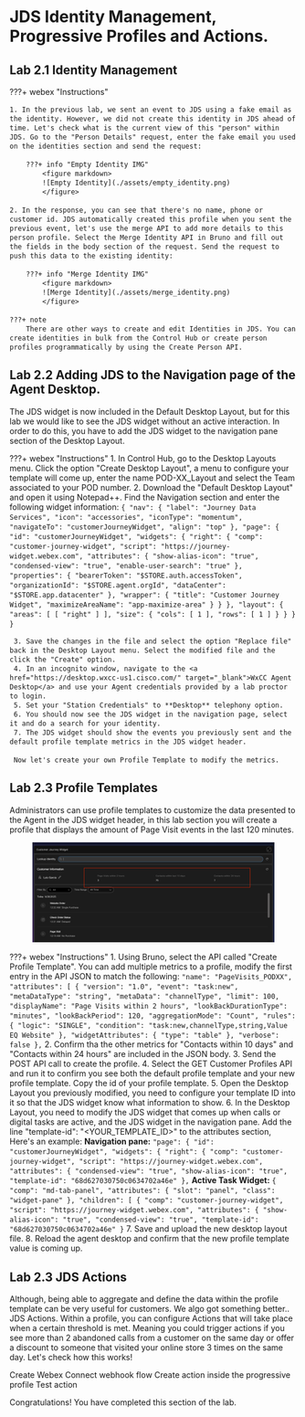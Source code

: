 # JDS Identity Management, Progressive Profiles and Actions. 

## Lab 2.1 Identity Management

???+ webex "Instructions"

    1. In the previous lab, we sent an event to JDS using a fake email as the identity. However, we did not create this identity in JDS ahead of time. Let's check what is the current view of this "person" within JDS. Go to the "Person Details" request, enter the fake email you used on the identities section and send the request: 

        ???+ info "Empty Identity IMG"
            <figure markdown>
            ![Empty Identity](./assets/empty_identity.png)
            </figure>

    2. In the response, you can see that there's no name, phone or customer id. JDS automatically created this profile when you sent the previous event, let's use the merge API to add more details to this person profile. Select the Merge Identity API in Bruno and fill out the fields in the body section of the request. Send the request to push this data to the existing identity: 

        ???+ info "Merge Identity IMG"
            <figure markdown>
            ![Merge Identity](./assets/merge_identity.png)
            </figure>

    ???+ note
        There are other ways to create and edit Identities in JDS. You can create identities in bulk from the Control Hub or create person profiles programmatically by using the Create Person API. 

## Lab 2.2 Adding JDS to the Navigation page of the Agent Desktop. 

The JDS widget is now included in the Default Desktop Layout, but for this lab we would like to see the JDS widget without an active interaction. In order to do this, you have to add the JDS widget to the navigation pane section of the Desktop Layout. 

???+ webex "Instructions"
    1. In Control Hub, go to the Desktop Layouts menu. Click the option "Create Desktop Layout", a menu to configure your template will come up, enter the name POD-XX_Layout and select the Team associated to your POD number. 
    2. Download the "Default Desktop Layout" and open it using Notepad++. Find the Navigation section and enter the following widget information:
    ```
    {
      "nav": {
        "label": "Journey Data Services",
        "icon": "accessories",
        "iconType": "momentum",
        "navigateTo": "customerJourneyWidget",
        "align": "top"
      },
      "page": {
        "id": "customerJourneyWidget",
        "widgets": {
          "right": {
            "comp": "customer-journey-widget",
            "script": "https://journey-widget.webex.com",
            "attributes": {
              "show-alias-icon": "true",
              "condensed-view": "true",
              "enable-user-search": "true"
            },
            "properties": {
              "bearerToken": "$STORE.auth.accessToken",
              "organizationId": "$STORE.agent.orgId",
              "dataCenter": "$STORE.app.datacenter"
            },
            "wrapper": {
              "title": "Customer Journey Widget",
              "maximizeAreaName": "app-maximize-area"
            }
          }
        },
        "layout": {
          "areas": [
            [
              "right"
            ]
          ],
          "size": {
            "cols": [
              1
            ],
            "rows": [
              1
            ]
          }
        }
      }
    }
    ```

     3. Save the changes in the file and select the option "Replace file" back in the Desktop Layout menu. Select the modified file and the click the "Create" option. 
     4. In an incognito window, navigate to the <a href="https://desktop.wxcc-us1.cisco.com/" target="_blank">WxCC Agent Desktop</a> and use your Agent credentials provided by a lab proctor to login.
     5. Set your "Station Credentials" to **Desktop** telephony option.
     6. You should now see the JDS widget in the navigation page, select it and do a search for your identity. 
     7. The JDS widget should show the events you previously sent and the default profile template metrics in the JDS widget header. 

     Now let's create your own Profile Template to modify the metrics. 

## Lab 2.3 Profile Templates
Administrators can use profile templates to customize the data presented to the Agent in the JDS widget header, in this lab section you will create a profile that displays the amount of Page Visit events in the last 120 minutes. 
            <figure markdown>
            ![Profile Template](./assets/profile_template.png)
            </figure>

???+ webex "Instructions"
    1. Using Bruno, select the API called "Create Profile Template". You can add multiple metrics to a profile, modify the first entry in the API JSON to match the following: 
    ```
    "name": "PageVisits_PODXX",
    "attributes": [
        {
            "version": "1.0",
            "event": "task:new",
            "metaDataType": "string",
            "metaData": "channelType",
            "limit": 100,
            "displayName": "Page Visits within 2 hours",
            "lookBackDurationType": "minutes",
            "lookBackPeriod": 120,
            "aggregationMode": "Count",
            "rules": {
                "logic": "SINGLE",
                "condition": "task:new,channelType,string,Value EQ Website"
            },
            "widgetAttributes": {
                "type": "table"
            },
            "verbose": false
        },
    ```
    2. Confirm tha the other metrics for "Contacts within 10 days" and "Contacts within 24 hours" are included in the JSON body. 
    3. Send the POST API call to create the profile.
    4. Select the GET Customer Profiles API and run it to confirm you see both the default profile template and your new profile template. Copy the id of your profile template. 
    5. Open the Desktop Layout you previously modified, you need to configure your template ID into it so that the JDS widget know what information to show. 
    6. In the Desktop Layout, you need to modify the JDS widget that comes up when calls or digital tasks are active, and the JDS widget in the navigation pane. Add the line "template-id": "<YOUR_TEMPLATE_ID>" to the attributes section, Here's an example: 
    **Navigation pane:**
    ```
    "page": {
            "id": "customerJourneyWidget",
            "widgets": {
              "right": {
                "comp": "customer-journey-widget",
                "script": "https://journey-widget.webex.com",
                "attributes": {
                  "condensed-view": "true",
                  "show-alias-icon": "true",
                  "template-id": "68d627030750c0634702a46e"
                },
    ```
    **Active Task Widget:**
    ```
    {
            "comp": "md-tab-panel",
            "attributes": {
              "slot": "panel",
              "class": "widget-pane"
            },
            "children": [
              {
                "comp": "customer-journey-widget",
                "script": "https://journey-widget.webex.com",
                "attributes": {
                  "show-alias-icon": "true",
                  "condensed-view": "true",
                  "template-id": "68d627030750c0634702a46e"
                }
    ```
    7. Save and upload the new desktop layout file. 
    8. Reload the agent desktop and confirm that the new profile template value is coming up. 



## Lab 2.3 JDS Actions

Although, being able to aggregate and define the data within the profile template can be very useful for customers. We algo got something better.. JDS Actions. Within a profile, you can configure Actions that will take place when a certain threshold is met. Meaning you could trigger actions if you see more than 2 abandoned calls from a customer on the same day or offer a discount to someone that visited your online store 3 times on the same day. Let's check how this works! 



Create Webex Connect webhook flow
Create action inside the progressive profile
Test action




Congratulations! You have completed this section of the lab.